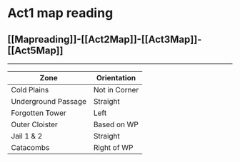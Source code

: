 # Act1 map reading
## [[Mapreading]]-[[Act2Map]]-[[Act3Map]]-[[Act5Map]]
---
 | Zone                | Orientation   |
| ------------------- | ------------- |
| Cold Plains         | Not in Corner |
| Underground Passage | Straight      |
| Forgotten Tower     | Left          |
| Outer Cloister      | Based on WP   |
| Jail 1 & 2          | Straight      |
| Catacombs           | Right of WP   | 

